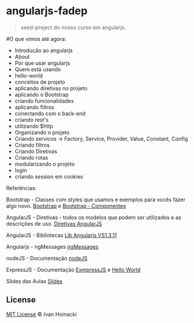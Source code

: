 # angularjs-fadep

> seed-project do nosso curso em angularjs.


#O que vimos até agora:
* Introdução ao angularjs
* About
* Por que usar angularjs
* Quem está usando
* hello-world
* conceitos de projeto
* aplicando diretivas no projeto
* aplicando o Bootstrap
* criando funcionalidades
* aplicando filtros
* conectando com o back-end
* criando rest's
* utilizando $http
* Organizando o projeto
* Criando servicos -> Factory, Service, Provider, Value, Constant, Config
* Criando filtros
* Criando Diretivas
* Criando rotas
* modularizando o projeto
* login
* criando session em cookies

Referências:

Bootstrap - Classes com styles que usamos e exemplos para vocês fazer algo novo.
[Bootstrap](http://getbootstrap.com/)
e
[Bootstrap - Componentes](http://getbootstrap.com/components/)

AngularJS -  Diretivas - todos os modelos que podem ser utilizados e as descrições de uso.
[Diretivas AngularJS](https://docs.angularjs.org/api/ng/directive)

AngularJS - Bibliotecas
[Lib Angularjs VS1.3.11](https://code.angularjs.org/1.3.11/)

Angularjs - ngMessages
[ngMessages](https://docs.angularjs.org/api/ngMessages/directive/ngMessages)

nodeJS - Documentação
[nodeJS](https://nodejs.org/en/download/package-manager/)

ExpressJS - Documentação
[ExmpressJS](https://expressjs.com/)
e
[Hello World](https://expressjs.com/en/starter/hello-world.html)

Slides das Aulas
[Slides](http://slides.com/ivanhoinacki/oficina-angularjs)

## License

[MIT License](http://ivanhoinacki.mit-license.org/) © Ivan Hoinacki
